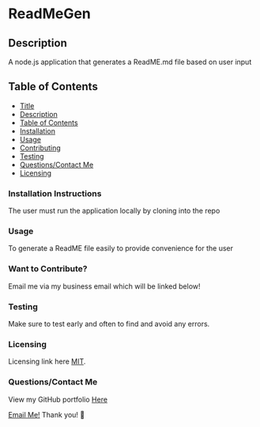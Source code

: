 

# ReadMeGen

## Description
A node.js application that generates a ReadME.md file based on user input

## Table of Contents
* [Title](#title)
* [Description](#description)
* [Table of Contents](#table-of-contents)
* [Installation](#installation-instructions)
* [Usage](#usage)
* [Contributing](#want-to-contribute?)
* [Testing](#Testing)
* [Questions/Contact Me](#questions/contact-me)
* [Licensing](#licensing)

### Installation Instructions
The user must run the application locally by cloning into the repo

### Usage
To generate a ReadME file easily to provide convenience for the user

### Want to Contribute? 
Email me via my business email which will be linked below!

### Testing
Make sure to test early and often to find and avoid any errors.

### Licensing

Licensing link here [MIT](https://choosealicense.com/licenses/MIT).

### Questions/Contact Me
View my GitHub portfolio [Here](https://github.com/BreadBooks)

[Email Me!](mailto:brett.boggs5104@gmail.com)
Thank you! :cherry_blossom:
